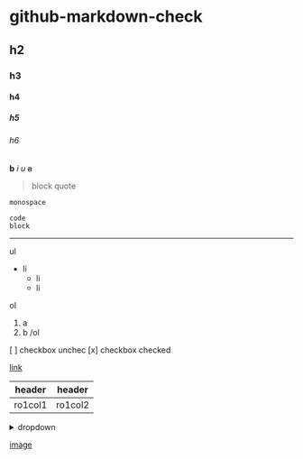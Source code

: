 # github-markdown-check
## h2
### h3
#### h4
##### h5
###### h6
**b**
*i*
_u_
~~a~~

> block
> quote

`monospace`

```
code
block
```

---

<!-- comment -->

ul
- li
  * li
  * li

ol
1. a
2. b
/ol

[ ] checkbox unchec
[x] checkbox checked

[link](#)

| header | header |
| :---: | :---: |
| ro1col1 | ro1col2 |

<details> <summary>dropdown</summary>
  dropdown content
</details>

[image](https://i.natgeofe.com/n/548467d8-c5f1-4551-9f58-6817a8d2c45e/NationalGeographic_2572187_square.jpg)


